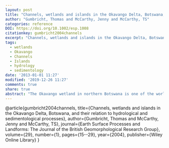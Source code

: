 ```yaml
---
layout: post
title: "Channels, wetlands and islands in the Okavango Delta, Botswana, and their relation to hydrological and sedimentological processes."
author: "Gumbricht, Thomas and McCarthy, Jenny and McCarthy, TS"
categories: reference
DOI: https://doi.org/10.1002/esp.1008
citationkey: gumbricht2004channels
excerpt: "Channels, wetlands and islands in the Okavango Delta, Botswana, and their relation to hydrological and sedimentological processes."
tags:
  - wetlands
  - Okavango
  - Channels
  - Islands
  - hydrology
  - sedimentology
date: '2013-01-01 11:27'
modified: '2019-12-26 11:27'
comments: true
share: true
abstract: "The Okavango wetland in northern Botswana is one of the world's largest inland deltas. The delta is a dynamic environment with shifting channel routes, causing growth and decay of ﬂanking wetlands, and giving birth to islands. Primary island nuclei are formed by ﬂuvial processes and bioengineering, and subsequently grow into secondary larger islands of irregular shape by clastic and chemical sedimentation, and later by coalescence. This article presents classiﬁcations and quantitative estimations of channels, wetlands and islands of the Okavango Delta. Islands were classiﬁed dependent on composition, pattern of composition, shape and juxtaposition. 90 per cent of all islands in the entire wetland were identiﬁed, with a classiﬁcation accuracy of 60 to 85 per cent. Smaller islands of the nucleus types dominate the upper parts of the delta, whereas larger secondary islands are more common in the distal part, a reﬂection of the age of the islands. Islands in the entry valley of the delta, the Panhandle, are larger in the top end – the primary region of recent clastic sedimentation. The overall size distribution of islands in the delta, however, shows no clumps, indicating that island growth is a uniform process over time and space. The total area ﬂooded at least every decade is approximately 14 000 km2, of which 9000 km2 is classiﬁed as actual wetland. Channel meandering decreases from the Panhandle to the distal part of the delta, with the abandoned Thaoge channel as an exception. Occurrence of ﬂuvially formed islands in the distal delta indicates that the water ﬂow and area of inundation must once have been much larger."
---
```

@article{gumbricht2004channels,
  title={Channels, wetlands and islands in the Okavango Delta, Botswana, and their relation to hydrological and sedimentological processes},
  author={Gumbricht, Thomas and McCarthy, Jenny and McCarthy, TS},
  journal={Earth Surface Processes and Landforms: The Journal of the British Geomorphological Research Group},
  volume={29},
  number={1},
  pages={15--29},
  year={2004},
  publisher={Wiley Online Library}
}
